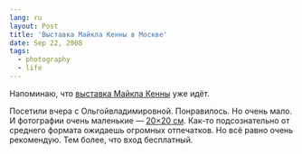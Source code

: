 ```yaml
---
lang: ru
layout: Post
title: 'Выставка Майкла Кенны в Москве'
date: Sep 22, 2008
tags:
  - photography
  - life
---
```


Напоминаю, что [выставка Майкла Кенны](/blog/2224) уже идёт.

Посетили вчера с Ольгойвладимировной. Понравилось. Но очень мало. И фотографии очень маленькие — [20×20 см](http://www.afterimagegallery.com/kenna.htm). Как-то подсознательно от среднего формата ожидаешь огромных отпечатков. Но всё равно очень рекомендую. Тем более, что вход бесплатный.

